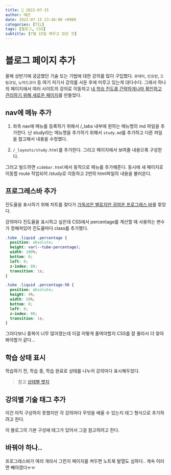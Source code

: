 ```yaml
---
title: 📸 2022-07-15
author: 예은
date: 2022-07-15 23:48:00 +0900
categories: [TIL]
tags: [블로그, CSS]
subtitle: [7월 15일 배우고 읽은 것]
---
```


# 블로그 페이지 추가

올해 상반기에 궁금했던 기술 또는 기법에 대한 강의를 많이 구입했다.
`유데미`, `인프런`, `드림코딩`, `노마드코더` 등 여기 저기서 강의를 사둔 후에 미루고 있는게 대다수다.
그래서 하나의 페이지에서 여러 사이트의 강의로 이동하고 [내 학습 진도를 간략하게나마 확인하고 관리하기 위해 새로운 페이지](/study/)를 만들었다.

## nav에 메뉴 추가

1. 좌측 nav에 메뉴를 등록하기 위해서 /\_tabs 내부에 원하는 메뉴명의 md 파일을 추가한다.
   난 study라는 메뉴명을 추가하기 위해서 `study.md`를 추가하고 다른 파일을 참고해서 내용을 수정했다.

2. `/_layouts/study.html`를 추가한다. 그리고 페이지에서 보여줄 내용으록 구성한다.

그러고 빌드하면 `sidebar.html`에서 동적으로 메뉴를 추가해준다. 동시에 새 페이지로 이동할 route 작업되어 /study로 이동하고 2번의 html파일의 내용을 불러온다.

## 프로그레스바 추가

진도율을 표시하기 위해 차트를 찾다가 [가독성은 별로지만 귀여운 프로그레스 바](https://www.cssscript.com/demo/test-tube-progress-bar/)를 찾았다.

강의마다 진도율을 표시하고 싶은데 CSS에서 percentage를 계산할 때 사용하는 변수가 정해져있어 진도율마다 class를 추가했다.

```css
.tube .liquid .percentage {
  position: absolute;
  height: var(--tube-percentage);
  width: 100%;
  bottom: 0;
  left: 0;
  z-index: 80;
  transition: 1s;
}

.tube .liquid .percentage-50 {
  position: absolute;
  height: 4%;
  width: 50%;
  bottom: 0;
  left: 0;
  z-index: 80;
  transition: 1s;
}
```

그러다보니 중복이 너무 많아졌는데 이걸 어떻게 줄여야할지 CSS를 잘 몰라서 더 찾아봐야할거 같다...

## 학습 상태 표시

학습하기 전, 학습 중, 학습 완료로 상태를 나누어 강의마다 표시해두었다.

> 참고 [상태별 뱃지](https://codepen.io/abhishekdana/pen/RwNKgqm)

## 강의별 기술 태그 추가

이건 아직 구상하지 못했지만 각 강의마다 무엇을 배울 수 있는지 태그 형식으로 추가하려고 한다.

이 블로그의 기본 구성에 태그가 있어서 그걸 참고하려고 한다.

## 바꿔야 하나..

프로그레스바가 여러 개라서 그런지 페이지를 켜두면 노트북 발열도 심하다.. 계속 이러면 빼야겠다ㅠㅠ

